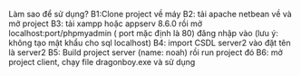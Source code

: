 Làm sao để sử dụng?
B1:Clone project về máy
B2: tải apache netbean về và mở project
B3: tải xampp hoặc appserv 8.6.0 rồi mở localhost:port/phpmyadmin ( port mặc định là 80)
đăng nhập vào (lưu ý: không tạo mật khẩu cho sql localhost)
B4: import CSDL server2 vào đặt tên là server2
B5: Build project server (name: noah) rồi run project đó
B6: mở project client, chạy file dragonboy.exe và sử dụng
